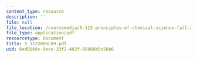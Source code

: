 ```yaml
---
content_type: resource
description: ''
file: null
file_location: /coursemedia/5-112-principles-of-chemical-science-fall-2005/6ed8060c9ece33f2402f05886b5e56b6_5_1122005L09.pdf
file_type: application/pdf
resourcetype: Document
title: 5_1122005L09.pdf
uid: 6ed8060c-9ece-33f2-402f-05886b5e56b6
---
```

